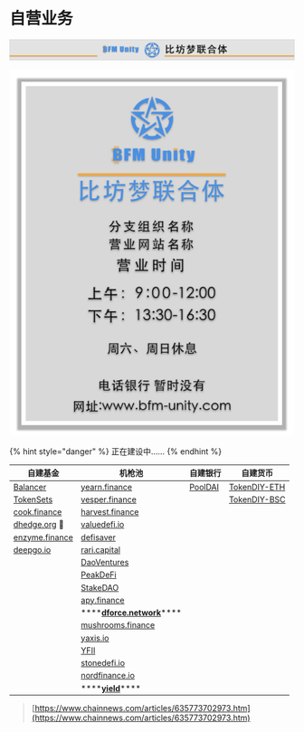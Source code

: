 # 自营业务

![](<../../.gitbook/assets/yin-hang-pai-bian- (1).png>)

![](<../../.gitbook/assets/yin-hang-gao-shi- (1).png>)

{% hint style="danger" %}
正在建设中……
{% endhint %}

| 自建基金                                     | 机枪池                                                                  | 自建银行                                            | 自建货币                                                |
| ---------------------------------------- | -------------------------------------------------------------------- | ----------------------------------------------- | --------------------------------------------------- |
| [Balancer](https://balancer.fi)          | [yearn.finance](https://yearn.finance)                               | [PoolDAI](https://zeframlou.github.io/pooldai/) | [TokenDIY-ETH](http://tokendiy.defiplot.com/#/)     |
| [TokenSets](https://www.tokensets.com)   | [vesper.finance](https://vesper.finance)                             |                                                 | [TokenDIY-BSC](http://bsc.tokendiy.defiplot.com/#/) |
| [cook.finance](https://www.cook.finance) | [harvest.finance](https://harvest.finance)                           |                                                 |                                                     |
| [dhedge.org](https://www.dhedge.org) 🚩  | [valuedefi.io](https://valuedefi.io)                                 |                                                 |                                                     |
| [enzyme.finance](https://enzyme.finance) | [defisaver](https://app.defisaver.com)                               |                                                 |                                                     |
| [deepgo.io](https://deepgo.io)           | [rari.capital](https://rari.capital)                                 |                                                 |                                                     |
|                                          | [DaoVentures](https://beta.daoventures.co/invest)                    |                                                 |                                                     |
|                                          | [PeakDeFi](https://peakdefi.com)                                     |                                                 |                                                     |
|                                          | [StakeDAO](https://stakedao.org)                                     |                                                 |                                                     |
|                                          | [apy.finance](https://apy.finance)                                   |                                                 |                                                     |
|                                          | \*\*\*\*[**dforce.network**](https://markets.dforce.network)\*\*\*\* |                                                 |                                                     |
|                                          | [mushrooms.finance](https://mushrooms.finance)                       |                                                 |                                                     |
|                                          | [yaxis.io](https://www.yaxis.io)                                     |                                                 |                                                     |
|                                          | [YFII](https://dfi.money/#/)                                         |                                                 |                                                     |
|                                          | [stonedefi.io](https://www.stonedefi.io)                             |                                                 |                                                     |
|                                          | [nordfinance.io](https://app.nordfinance.io)                         |                                                 |                                                     |
|                                          | \*\*\*\*[**yield**](https://www.yield.app)\*\*\*\*                   |                                                 |                                                     |

> [https://www.chainnews.com/articles/635773702973.htm](https://www.chainnews.com/articles/635773702973.htm)
